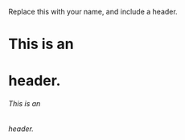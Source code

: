 Replace this with your name, and include a header.
# This is an <h1> header.
###### This is an <h6> header.
